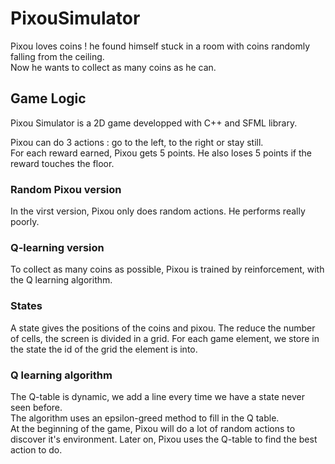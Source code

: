 # PixouSimulator

Pixou loves coins ! he found himself stuck in a room with coins randomly falling from the ceiling.   
Now he wants to collect as many coins as he can.   

## Game Logic
Pixou Simulator is a 2D game developped with C++ and SFML library.      

Pixou can do 3 actions : go to the left, to the right or stay still.  
For each reward earned, Pixou gets 5 points. He also loses 5 points if the reward touches the floor.   

### Random Pixou version
In the virst version, Pixou only does random actions. He performs really poorly.

### Q-learning version
To collect as many coins as possible, Pixou is trained by reinforcement, with the Q learning algorithm. 

### States
A state gives the positions of the coins and pixou. The reduce the number of cells, the screen is divided in a grid. For each game element, we store in the state the id of the grid the element is into.  

### Q learning algorithm
  
The Q-table is dynamic, we add a line every time we have a state never seen before.   
The algorithm uses an epsilon-greed method to fill in the Q table.   
At the beginning of the game, Pixou will do a lot of random actions to discover it's environment. Later on, Pixou uses the Q-table to find the best action to do.   
